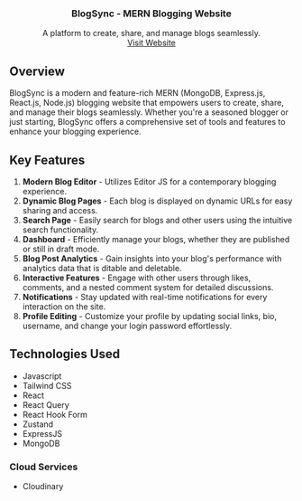 <div align="center">
  <h3 align="center">BlogSync - MERN Blogging Website</h3>

  <p align="center">
    A platform to create, share, and manage blogs seamlessly.
    <br />
    <a href="https://blogsync.xyz//">Visit Website</a>
  </p>
</div>

## Overview

BlogSync is a modern and feature-rich MERN (MongoDB, Express.js, React.js, Node.js) blogging website that empowers users to create, share, and manage their blogs seamlessly. Whether you're a seasoned blogger or just starting, BlogSync offers a comprehensive set of tools and features to enhance your blogging experience.

## Key Features

1. **Modern Blog Editor** - Utilizes Editor JS for a contemporary blogging experience.
2. **Dynamic Blog Pages** - Each blog is displayed on dynamic URLs for easy sharing and access.
3. **Search Page** - Easily search for blogs and other users using the intuitive search functionality.
4. **Dashboard** - Efficiently manage your blogs, whether they are published or still in draft mode.
5. **Blog Post Analytics** - Gain insights into your blog's performance with analytics data that is ditable and deletable.
6. **Interactive Features** - Engage with other users through likes, comments, and a nested comment system for detailed discussions.
7. **Notifications** - Stay updated with real-time notifications for every interaction on the site.
8. **Profile Editing** - Customize your profile by updating social links, bio, username, and change your login password effortlessly.

## Technologies Used

- Javascript
- Tailwind CSS
- React
- React Query
- React Hook Form
- Zustand
- ExpressJS
- MongoDB

### Cloud Services
- Cloudinary
